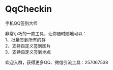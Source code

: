 # QqCheckin  
手机QQ签到大师   

非常小巧的一款工具，让你随时随地可以：  
1、批量签到所有的群  
2、支持自定义签到图片  
3、支持自定义签到地点  

欢迎入群，获得更多QQ、微信引流工具：257067538
